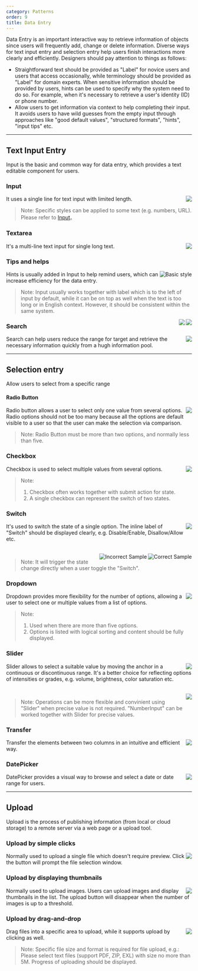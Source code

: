 ```yaml
---
category: Patterns
order: 9
title: Data Entry
---
```


Data Entry is an important interactive way to retrieve information of objects since users will frequently add, change or delete information. Diverse ways for text input entry and selection entry help users finish interactions more clearly and efficiently. Designers should pay attention to things as follows: 

- Straightforward text should be provided as "Label" for novice users and users that access occasionally, while terminology should be provided as "Label" for domain experts. When sensitive information should be provided by users, hints can be used to specify why the system need to do so. For example, when it's necessary to retrieve a user's identity (ID) or phone number.
- Allow users to get information via context to help completing their input. It avoids users to have wild guesses from the empty input through approaches like "good default values", "structured formats", "hints", "input tips" etc.

---

## Text Input Entry

Input is the basic and common way for data entry, which provides a text editable component for users.

### Input

<img class="preview-img no-padding" align="right" src="https://gw.alipayobjects.com/zos/rmsportal/tlOeUNcdGkvWedJpiTSz.png">

It uses a single line for text input with limited length.

> Note: Specific styles can be applied to some text (e.g. numbers, URL). Please refer to [Input](/components/input/)。

### Textarea

<img class="preview-img no-padding" align="right" src="https://gw.alipayobjects.com/zos/rmsportal/HwJLPhuelqEaeQvsYlFz.png">

It's a multi-line text input for single long text.

### Tips and helps

<img class="preview-img no-padding" align="right" src="https://gw.alipayobjects.com/zos/rmsportal/cggdJfFgvDlOwaFRylSk.png" alt="Basic style">

Hints is usually added in Input to help remind users, which can increase efficiency for the data entry.

> Note: Input usually works together with label which is to the left of input by default, while it can be on top as well when the text is too long or in English context. However, it should be consistent within the same system.

<img class="preview-img no-padding" align="right" src="https://gw.alipayobjects.com/zos/rmsportal/xcDCXmgTCeXWelIovxvh.png" description="You can use an 'information' icon or a tip tool when the text is long">

<img class="preview-img no-padding" align="right" src="https://gw.alipayobjects.com/zos/rmsportal/AUTvHOWDsCTgSojYrQms.png" description="You can put the short input tip below the input (as shorter than a sentense).">

### Search

<img class="preview-img no-padding" align="right" src="https://gw.alipayobjects.com/zos/rmsportal/xLIltABSbmNgukJTZShA.png">

Search can help users reduce the range for target and retrieve the necessary information quickly from a hugh information pool.

---

## Selection entry

Allow users to select from a specific range

#### Radio Button

<img class="preview-img no-padding" align="right" src="https://gw.alipayobjects.com/zos/rmsportal/mLZUWZmJZKiTmcGFzaOC.png">

Radio button allows a user to select only one value from several options. Radio options should not be too many because all the options are default visible to a user so that the user can make the selection via comparison.

> Note: Radio Button must be more than two options, and normally less than five.

### Checkbox

<img class="preview-img no-padding" align="right" src="https://gw.alipayobjects.com/zos/rmsportal/DvQNtGZJgMZNAtfgweGo.png">

Checkbox is used to select multiple values from several options.

> Note: 
> 1. Checkbox often works together with submit action for state.
> 2. A single checkbox can represent the switch of two states.

### Switch

<img class="preview-img no-padding" align="right" src="https://gw.alipayobjects.com/zos/rmsportal/MsOFIDWorXeobBLkEwjS.png">

It's used to switch the state of a single option. The inline label of "Switch" should be displayed clearly, e.g. Disable/Enable, Disallow/Allow etc.

<br />

<img class="preview-img no-padding good" align="right" src="https://gw.alipayobjects.com/zos/rmsportal/GJNIykRlFgmVRSKNGOCg.png" alt="Correct Sample">
<img class="preview-img no-padding bad" align="right" src="https://gw.alipayobjects.com/zos/rmsportal/gLJCJDtOquBTRdBSoGYe.png" alt="Incorrect Sample" description="'Switch' doesn't need to work with buttons because the toggle will take effect immediately.">

> Note: It will trigger the state change directly when a user toggle the "Switch".

### Dropdown

<img class="preview-img no-padding" align="right" src="https://gw.alipayobjects.com/zos/rmsportal/wbOaUEKPkjzVFNLabvtF.png">

Dropdown provides more flexibility for the number of options, allowing a user to select one or multiple values from a list of options.

> Note:
> 1. Used when there are more than five options.
> 2. Options is listed with logical sorting and content should be fully displayed.

### Slider

<img class="preview-img no-padding" align="right" src="https://gw.alipayobjects.com/zos/rmsportal/kfDmEBuFbbDsrsqTyxIH.png">

Slider allows to select a suitable value by moving the anchor in a continuous or discontinuous range. It's a better choice for reflecting options of intensities or grades, e.g. volume, brightness, color saturation etc.

<br />

<img class="preview-img no-padding" align="right" src="https://gw.alipayobjects.com/zos/rmsportal/jRUNDmdChSEsFAXVBzAx.png">

> Note: Operations can be more flexible and convinient using "Slider" when precise value is not required. "NumberInput" can be worked together with Slider for precise values.

### Transfer

<img class="preview-img no-padding" align="right" src="https://gw.alipayobjects.com/zos/rmsportal/fxYgAmCVVkduXRfBYUCo.png">

Transfer the elements between two columns in an intuitive and efficient way.

### DatePicker

<img class="preview-img no-padding" align="right" src="https://gw.alipayobjects.com/zos/rmsportal/IyntUBesFLpPNQTHtgVk.png">

DatePicker provides a visual way to browse and select a date or date range for users.

---

## Upload

Upload is the process of publishing information (from local or cloud storage) to a remote server via a web page or a upload tool.

### Upload by simple clicks

<img class="preview-img no-padding" align="right" src="https://gw.alipayobjects.com/zos/rmsportal/nslSHZVgVxmBNgKhFcqT.png">

Normally used to upload a single file which doesn't require preview. Click the button will prompt the file selection window.

### Upload by displaying thumbnails

<img class="preview-img no-padding" align="right" src="https://gw.alipayobjects.com/zos/rmsportal/HQvQFtYdIQKoUOjgSFQP.png">

Normally used to upload images. Users can upload images and display thumbnails in the list. The upload button will disappear when the number of images is up to a threshold.

### Upload by drag-and-drop

<img class="preview-img no-padding" align="right" src="https://gw.alipayobjects.com/zos/rmsportal/evyhWzbCtinnGURCPJSn.png">

Drag files into a specific area to upload, while it supports upload by clicking as well.

> Note: Specific file size and format is required for file upload, e.g.: Please select text files (support PDF,  ZIP, EXL) with size no more than 5M. Progress of uploading should be displayed.
